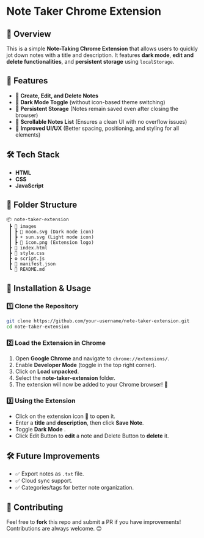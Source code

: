 # Note Taker Chrome Extension

## 📌 Overview
This is a simple **Note-Taking Chrome Extension** that allows users to quickly jot down notes with a title and description. It features **dark mode**, **edit and delete functionalities**, and **persistent storage** using `localStorage`.

## 🎯 Features
- 📝 **Create, Edit, and Delete Notes**
- 🌙 **Dark Mode Toggle** (without icon-based theme switching)
- 📌 **Persistent Storage** (Notes remain saved even after closing the browser)
- 📜 **Scrollable Notes List** (Ensures a clean UI with no overflow issues)
- 🎨 **Improved UI/UX** (Better spacing, positioning, and styling for all elements)

## 🛠️ Tech Stack
- **HTML**
- **CSS**
- **JavaScript** 

## 📂 Folder Structure
```
📦 note-taker-extension
 ┣ 📂 images
 ┃ ┣ 🌙 moon.svg (Dark mode icon)
 ┃ ┣ ☀ sun.svg (Light mode icon)
 ┃ ┣ 📝 icon.png (Extension logo)
 ┣ 📜 index.html
 ┣ 🎨 style.css
 ┣ ⚙️ script.js
 ┣ 📜 manifest.json
 ┗ 📖 README.md
```

## 🚀 Installation & Usage
### **1️⃣ Clone the Repository**
```bash
git clone https://github.com/your-username/note-taker-extension.git
cd note-taker-extension
```

### **2️⃣ Load the Extension in Chrome**
1. Open **Google Chrome** and navigate to `chrome://extensions/`.
2. Enable **Developer Mode** (toggle in the top right corner).
3. Click on **Load unpacked**.
4. Select the **note-taker-extension** folder.
5. The extension will now be added to your Chrome browser! 🎉

### **3️⃣ Using the Extension**
- Click on the extension icon 📌 to open it.
- Enter a **title** and **description**, then click **Save Note**.
- Toggle **Dark Mode** .
- Click Edit Button to **edit** a note and Delete Button to **delete** it.

## 🛠️ Future Improvements
- ✅ Export notes as `.txt` file.
- ✅ Cloud sync support.
- ✅ Categories/tags for better note organization.

## 🤝 Contributing
Feel free to **fork** this repo and submit a PR if you have improvements! Contributions are always welcome. 😊



